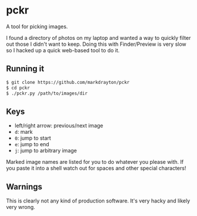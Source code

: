 # pckr
A tool for picking images.

I found a directory of photos on my laptop and wanted a way to quickly filter out those I didn't want to keep. Doing this with Finder/Preview is very slow so I hacked up a quick web-based tool to do it.

## Running it

```bash
$ git clone https://github.com/markdrayton/pckr
$ cd pckr
$ ./pckr.py /path/to/images/dir
```

## Keys

* left/right arrow: previous/next image
* `d`: mark
* `0`: jump to start
* `e`: jump to end
* `j`: jump to arbitrary image

Marked image names are listed for you to do whatever you please with. If you paste it into a shell watch out for spaces and other special characters!

## Warnings

This is clearly not any kind of production software. It's very hacky and likely very wrong.
